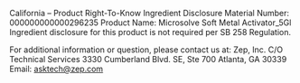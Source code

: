  
 
 
California – Product Right-To-Know Ingredient Disclosure 
Material Number: 000000000000296235 
Product Name: Microsolve Soft Metal Activator_5Gl 
Ingredient disclosure for this product is not required per SB 258 Regulation. 
 
For additional information or question, please contact us at: 
Zep, Inc. 
C/O Technical Services 
3330 Cumberland Blvd. SE, Ste 700 
Atlanta, GA 30339 
Email: asktech@zep.com 
 
 
 
 
